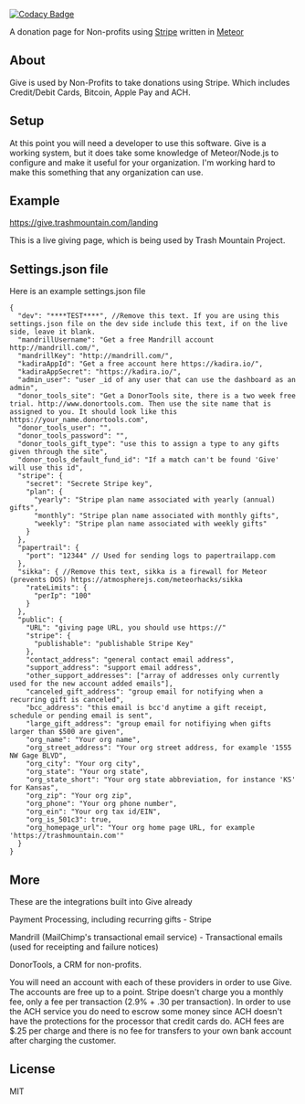 [![Codacy Badge](https://www.codacy.com/project/badge/cd0a18c7433547279f5409d4ec3297c1)](https://www.codacy.com/app/c316/give)


A donation page for Non-profits using <a href="https://stripe.com">Stripe</a> written in <a href="http://meteor.com">Meteor</a>


## About

Give is used by Non-Profits to take donations using Stripe. Which includes Credit/Debit Cards, Bitcoin, Apple Pay and ACH. 


## Setup

At this point you will need a developer to use this software. Give is a working system, but it does take some knowledge of Meteor/Node.js to configure and make it useful for your organization. I'm working hard to make this something that any organization can use.

## Example

https://give.trashmountain.com/landing

This is a live giving page, which is being used by Trash Mountain Project. 

## Settings.json file

Here is an example settings.json file

```
{
  "dev": "****TEST****", //Remove this text. If you are using this settings.json file on the dev side include this text, if on the live side, leave it blank.
  "mandrillUsername": "Get a free Mandrill account http://mandrill.com/",
  "mandrillKey": "http://mandrill.com/",
  "kadiraAppId": "Get a free account here https://kadira.io/",
  "kadiraAppSecret": "https://kadira.io/",
  "admin_user": "user _id of any user that can use the dashboard as an admin",
  "donor_tools_site": "Get a DonorTools site, there is a two week free trial. http://www.donortools.com. Then use the site name that is assigned to you. It should look like this https://your_name.donortools.com",
  "donor_tools_user": "",
  "donor_tools_password": "",
  "donor_tools_gift_type": "use this to assign a type to any gifts given through the site",
  "donor_tools_default_fund_id": "If a match can't be found 'Give' will use this id",
  "stripe": {
    "secret": "Secrete Stripe key",
    "plan": {
      "yearly": "Stripe plan name associated with yearly (annual) gifts",
      "monthly": "Stripe plan name associated with monthly gifts",
      "weekly": "Stripe plan name associated with weekly gifts"
    }
  },
  "papertrail": {
    "port": "12344" // Used for sending logs to papertrailapp.com
  },
  "sikka": { //Remove this text, sikka is a firewall for Meteor (prevents DOS) https://atmospherejs.com/meteorhacks/sikka
    "rateLimits": {
      "perIp": "100"
    }
  },
  "public": {
    "URL": "giving page URL, you should use https://"
    "stripe": {
      "publishable": "publishable Stripe Key"
    },
    "contact_address": "general contact email address",
    "support_address": "support email address",
    "other_support_addresses": ["array of addresses only currently used for the new account added emails"],
    "canceled_gift_address": "group email for notifying when a recurring gift is canceled",
    "bcc_address": "this email is bcc'd anytime a gift receipt, schedule or pending email is sent",
    "large_gift_address": "group email for notifiying when gifts larger than $500 are given",
    "org_name": "Your org name",
    "org_street_address": "Your org street address, for example '1555 NW Gage BLVD",
    "org_city": "Your org city",
    "org_state": "Your org state",
    "org_state_short": "Your org state abbreviation, for instance 'KS' for Kansas",
    "org_zip": "Your org zip",
    "org_phone": "Your org phone number",
    "org_ein": "Your org tax id/EIN",
    "org_is_501c3": true,
    "org_homepage_url": "Your org home page URL, for example 'https://trashmountain.com'"
  }
}
```


## More

These are the integrations built into Give already

Payment Processing, including recurring gifts - Stripe

Mandrill (MailChimp's transactional email service) - Transactional emails (used for receipting and failure notices)

DonorTools, a CRM for non-profits.

You will need an account with each of these providers in order to use Give. The accounts are free up to a point. Stripe doesn't charge you a monthly fee, only a fee per transaction (2.9% + .30 per transaction). In order to use the ACH service you do need to escrow some money since ACH doesn't have the protections for the processor that credit cards do. ACH fees are $.25 per charge and there is no fee for transfers to your own bank account after charging the customer. 

## License

MIT
